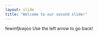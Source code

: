 ```yaml
---
layout: slide
title: "Welcome to our second slide!"
---
```

fewmfjkwjoo
Use the left arrow to go back!
